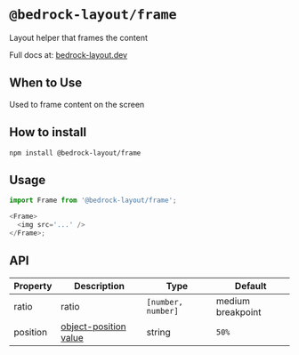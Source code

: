 # `@bedrock-layout/frame`

Layout helper that frames the content

Full docs at: [bedrock-layout.dev](https://bedrock-layout.dev/)

## When to Use

Used to frame content on the screen

## How to install

`npm install @bedrock-layout/frame`

## Usage

```javascript
import Frame from '@bedrock-layout/frame';

<Frame>
  <img src='...' />
</Frame>;
```

## API

| Property | Description                                                                               | Type               | Default           |
| -------- | ----------------------------------------------------------------------------------------- | ------------------ | ----------------- |
| ratio    | ratio                                                                                     | `[number, number]` | medium breakpoint |
| position | [object-position value](https://developer.mozilla.org/en-US/docs/Web/CSS/object-position) | string             | `50%`             |
